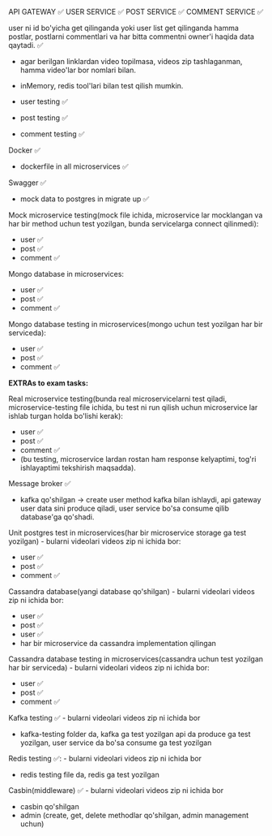 API GATEWAY ✅
USER SERVICE ✅
POST SERVICE ✅
COMMENT SERVICE ✅

user ni id bo'yicha get qilinganda yoki user list get qilinganda hamma postlar, postlarni commentlari va har bitta commentni owner'i haqida data qaytadi. ✅

- agar berilgan linklardan video topilmasa, videos zip tashlaganman, hamma video'lar bor nomlari bilan.

- inMemory, redis tool'lari bilan test qilish mumkin.
- user testing ✅
- post testing ✅
- comment testing ✅

Docker ✅
- dockerfile in all microservices ✅

Swagger ✅
- mock data to postgres in migrate up ✅

Mock microservice testing(mock file ichida, microservice lar mocklangan va har bir method uchun test yozilgan, bunda servicelarga connect qilinmedi): 
- user ✅
- post ✅
- comment ✅

Mongo database in microservices:
- user ✅ 
- post ✅ 
- comment ✅ 

Mongo database testing in microservices(mongo uchun test yozilgan har bir serviceda):
- user ✅
- post ✅
- comment ✅

**EXTRAs to exam tasks:**

Real microservice testing(bunda real microservicelarni test qiladi, microservice-testing file ichida, bu test ni run qilish uchun microservice lar ishlab turgan holda bo'lishi kerak): 
- user  ✅
- post ✅
- comment ✅
- (bu testing, microservice lardan rostan ham response kelyaptimi, tog'ri ishlayaptimi tekshirish maqsadda).

Message broker ✅ 
- kafka qo'shilgan -> create user method kafka bilan ishlaydi, api gateway user data sini produce qiladi, user service bo'sa consume qilib database'ga qo'shadi.

Unit postgres test in microservices(har bir microservice storage ga test yozilgan) - bularni videolari videos zip ni ichida bor:
- user ✅
- post ✅
- comment ✅

Cassandra database(yangi database qo'shilgan) - bularni videolari videos zip ni ichida bor:
- user ✅
- post ✅
- user ✅
- har bir microservice da cassandra implementation qilingan

Cassandra database testing in microservices(cassandra uchun test yozilgan har bir serviceda) - bularni videolari videos zip ni ichida bor:
- user ✅
- post ✅
- comment ✅


Kafka testing ✅ - bularni videolari videos zip ni ichida bor
- kafka-testing folder da, kafka ga test yozilgan api da produce ga test yozilgan, user service da bo'sa consume ga test yozilgan

Redis testing ✅: - bularni videolari videos zip ni ichida bor
- redis testing file da, redis ga test yozilgan

Casbin(middleware) ✅ - bularni videolari videos zip ni ichida bor
- casbin qo'shilgan
- admin (create, get, delete methodlar qo'shilgan, admin management uchun)

  

